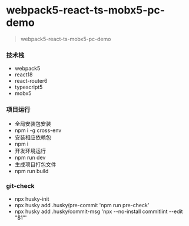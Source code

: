 # webpack5-react-ts-mobx5-pc-demo
> webpack5-react-ts-mobx5-pc-demo

### 技术栈
- webpack5
- react18
- react-router6
- typescript5
- mobx5



### 项目运行
- 全局安装包安装
- npm i -g cross-env
- 安装相应依赖包
- npm i
- 开发环境运行
- npm run dev
- 生成项目打包文件
- npm run build


### git-check
- npx husky-init
- npx husky add .husky/pre-commit 'npm run pre-check'
- npx husky add .husky/commit-msg 'npx --no-install commitlint --edit "$1"'
